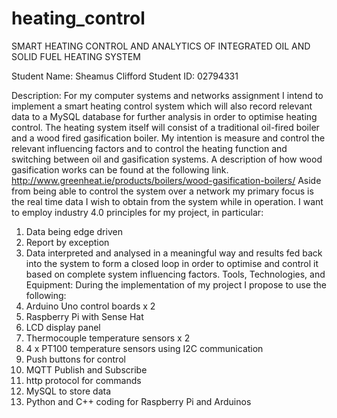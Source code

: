 # heating_control
SMART HEATING CONTROL AND ANALYTICS OF INTEGRATED OIL AND SOLID FUEL HEATING SYSTEM

Student Name:	Sheamus Clifford	Student ID:	02794331

Description:
For my computer systems and networks assignment I intend to implement a smart heating control system which will also record relevant data to a MySQL database for further analysis in order to optimise heating control.
The heating system itself will consist of a traditional oil-fired boiler and a wood fired gasification boiler. My intention is measure and control the relevant influencing factors and to control the heating function and switching between oil and gasification systems. A description of how wood gasification works can be found at the following link. http://www.greenheat.ie/products/boilers/wood-gasification-boilers/
Aside from being able to control the system over a network my primary focus is the real time data I wish to obtain from the system while in operation. I want to employ industry 4.0 principles for my project, in particular:
1. Data being edge driven
2. Report by exception
3. Data interpreted and analysed in a meaningful way and results fed back into the system to form a closed loop in order to optimise and control it based on complete system influencing factors.
Tools, Technologies, and Equipment:
During the implementation of my project I propose to use the following:
4. Arduino Uno control boards x 2
5. Raspberry Pi with Sense Hat
6. LCD display panel
7. Thermocouple temperature sensors x 2
8. 4 x PT100 temperature sensors using I2C communication
9. Push buttons for control
10. MQTT Publish and Subscribe
11. http protocol for commands
12. MySQL to store data
13. Python and C++ coding for Raspberry Pi and Arduinos
